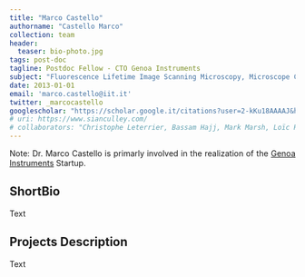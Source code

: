 ```yaml
---
title: "Marco Castello"
authorname: "Castello Marco"
collection: team
header:
  teaser: bio-photo.jpg
tags: post-doc
tagline: Postdoc Fellow - CTO Genoa Instruments
subject: "Fluorescence Lifetime Image Scanning Microscopy, Microscope Control System, and Image Reconstruction"
date: 2013-01-01
email: 'marco.castello@iit.it'
twitter: _marcocastello
googlescholar: "https://scholar.google.it/citations?user=2-kKu18AAAAJ&hl=it#"
# uri: https://www.sianculley.com/
# collaborators: "Christophe Leterrier, Bassam Hajj, Mark Marsh, Loïc Royer, Joe Grove"
---
```


<p align= "justify">
Note: Dr. Marco Castello is primarly involved in the realization of the <a href="https://www.genoainstruments.com">Genoa Instruments</a> Startup. 

<h2>ShortBio</h2>
Text

<h2>Projects Description</h2>
Text

<!---{% include author-research-themes.html %}--->
<!---{% include team-member-collaborators.html %}--->
<!---{% include publication-list.html %}--->
